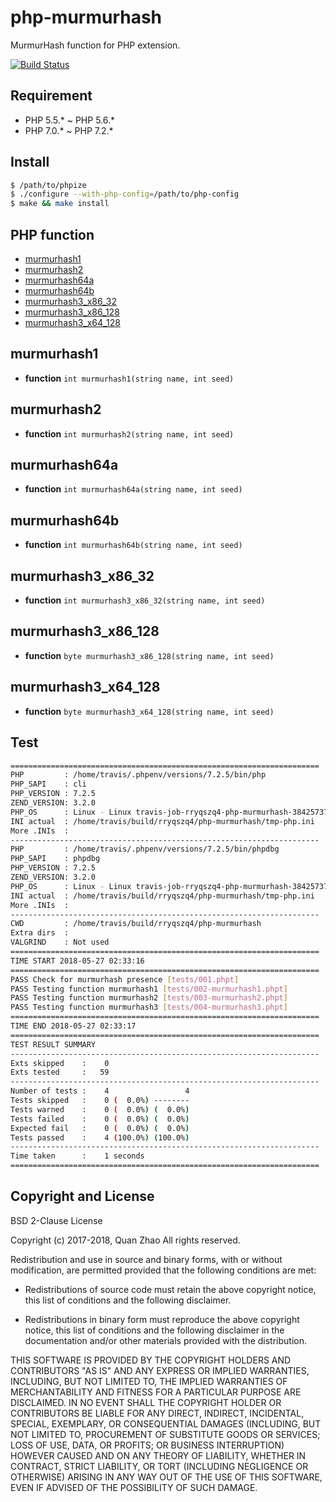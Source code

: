 php-murmurhash
==============
MurmurHash function for PHP extension.

[![Build Status](https://travis-ci.org/rryqszq4/php-murmurhash.svg?branch=master)](https://travis-ci.org/rryqszq4/php-murmurhash)

Requirement
-----------
- PHP 5.5.* ~ PHP 5.6.*
- PHP 7.0.* ~ PHP 7.2.*

Install
-------
```sh
$ /path/to/phpize
$ ./configure --with-php-config=/path/to/php-config
$ make && make install
```

PHP function
------------
* [murmurhash1](#murmurhash1)
* [murmurhash2](#murmurhash2)
* [murmurhash64a](#murmurhash64a)
* [murmurhash64b](#murmurhash64b)
* [murmurhash3_x86_32](#murmurhash3_x86_32)
* [murmurhash3_x86_128](#murmurhash3_x86_128)
* [murmurhash3_x64_128](#murmurhash3_x64_128)

murmurhash1
-----------
* **function** `int murmurhash1(string name, int seed)`

murmurhash2
-----------
* **function** `int murmurhash2(string name, int seed)`

murmurhash64a
-----------
* **function** `int murmurhash64a(string name, int seed)`

murmurhash64b
-----------
* **function** `int murmurhash64b(string name, int seed)`

murmurhash3_x86_32
-----------
* **function** `int murmurhash3_x86_32(string name, int seed)`

murmurhash3_x86_128
-----------
* **function** `byte murmurhash3_x86_128(string name, int seed)`

murmurhash3_x64_128
-----------
* **function** `byte murmurhash3_x64_128(string name, int seed)`

Test
----
```sh
=====================================================================
PHP         : /home/travis/.phpenv/versions/7.2.5/bin/php 
PHP_SAPI    : cli
PHP_VERSION : 7.2.5
ZEND_VERSION: 3.2.0
PHP_OS      : Linux - Linux travis-job-rryqszq4-php-murmurhash-384257378.travisci.net 4.14.12-041412-generic #201801051649 SMP Fri Jan 5 16:50:54 UTC 2018 x86_64
INI actual  : /home/travis/build/rryqszq4/php-murmurhash/tmp-php.ini
More .INIs  :   
---------------------------------------------------------------------
PHP         : /home/travis/.phpenv/versions/7.2.5/bin/phpdbg 
PHP_SAPI    : phpdbg
PHP_VERSION : 7.2.5
ZEND_VERSION: 3.2.0
PHP_OS      : Linux - Linux travis-job-rryqszq4-php-murmurhash-384257378.travisci.net 4.14.12-041412-generic #201801051649 SMP Fri Jan 5 16:50:54 UTC 2018 x86_64
INI actual  : /home/travis/build/rryqszq4/php-murmurhash/tmp-php.ini
More .INIs  : 
---------------------------------------------------------------------
CWD         : /home/travis/build/rryqszq4/php-murmurhash
Extra dirs  : 
VALGRIND    : Not used
=====================================================================
TIME START 2018-05-27 02:33:16
=====================================================================
PASS Check for murmurhash presence [tests/001.phpt] 
PASS Testing function murmurhash1 [tests/002-murmurhash1.phpt] 
PASS Testing function murmurhash2 [tests/003-murmurhash2.phpt] 
PASS Testing function murmurhash3 [tests/004-murmurhash3.phpt] 
=====================================================================
TIME END 2018-05-27 02:33:17
=====================================================================
TEST RESULT SUMMARY
---------------------------------------------------------------------
Exts skipped    :    0
Exts tested     :   59
---------------------------------------------------------------------
Number of tests :    4                 4
Tests skipped   :    0 (  0.0%) --------
Tests warned    :    0 (  0.0%) (  0.0%)
Tests failed    :    0 (  0.0%) (  0.0%)
Expected fail   :    0 (  0.0%) (  0.0%)
Tests passed    :    4 (100.0%) (100.0%)
---------------------------------------------------------------------
Time taken      :    1 seconds
=====================================================================
```

Copyright and License
---------------------
BSD 2-Clause License

Copyright (c) 2017-2018, Quan Zhao
All rights reserved.

Redistribution and use in source and binary forms, with or without
modification, are permitted provided that the following conditions are met:

* Redistributions of source code must retain the above copyright notice, this
  list of conditions and the following disclaimer.

* Redistributions in binary form must reproduce the above copyright notice,
  this list of conditions and the following disclaimer in the documentation
  and/or other materials provided with the distribution.

THIS SOFTWARE IS PROVIDED BY THE COPYRIGHT HOLDERS AND CONTRIBUTORS "AS IS"
AND ANY EXPRESS OR IMPLIED WARRANTIES, INCLUDING, BUT NOT LIMITED TO, THE
IMPLIED WARRANTIES OF MERCHANTABILITY AND FITNESS FOR A PARTICULAR PURPOSE ARE
DISCLAIMED. IN NO EVENT SHALL THE COPYRIGHT HOLDER OR CONTRIBUTORS BE LIABLE
FOR ANY DIRECT, INDIRECT, INCIDENTAL, SPECIAL, EXEMPLARY, OR CONSEQUENTIAL
DAMAGES (INCLUDING, BUT NOT LIMITED TO, PROCUREMENT OF SUBSTITUTE GOODS OR
SERVICES; LOSS OF USE, DATA, OR PROFITS; OR BUSINESS INTERRUPTION) HOWEVER
CAUSED AND ON ANY THEORY OF LIABILITY, WHETHER IN CONTRACT, STRICT LIABILITY,
OR TORT (INCLUDING NEGLIGENCE OR OTHERWISE) ARISING IN ANY WAY OUT OF THE USE
OF THIS SOFTWARE, EVEN IF ADVISED OF THE POSSIBILITY OF SUCH DAMAGE.
```



